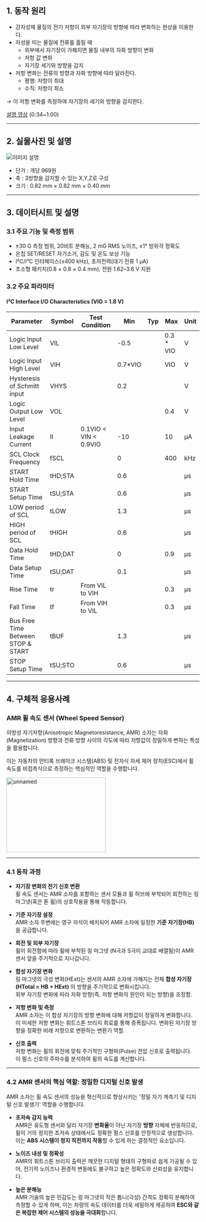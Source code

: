 ## 1. 동작 원리 

- 강자성체 물질의 전기 저항이 외부 자기장의 방향에 따라 변화하는 현상을 이용한다.
- 자성을 띠는 물질에 전류를 흘릴 때  
  - 외부에서 자기장이 가해지면 물질 내부의 자화 방향이 변화  
  - 저항 값 변화  
  - 자기장 세기와 방향을 감지  
- 저항 변화는 전류의 방향과 자화 방향에 따라 달라진다.  
  - 평행: 저항이 최대  
  - 수직: 저항이 최소  

→ 이 저항 변화를 측정하여 자기장의 세기와 방향을 감지한다.  

[설명 영상](https://www.youtube.com/watch?v=F8B8dm2HFME) (0:34~1:00)

---

## 2. 실물사진 및 설명  

![이미지 설명](https://encrypted-tbn0.gstatic.com/images?q=tbn:ANd9GcQLkLeaY4PklzJP4iNfFM-N6boBq4ose8dFWw&s)  

- 단가 : 개당 969원  
- 축 : 3방향을 감지할 수 있는 X,Y,Z로 구성  
- 크기 : 0.82 mm × 0.82 mm × 0.40 mm  

---

## 3. 데이터시트 및 설명

### 3.1 주요 기능 및 측정 범위 

- ±30 G 측정 범위, 20비트 분해능, 2 mG RMS 노이즈, ±1° 방위각 정확도  
- 온칩 SET/RESET 자기소거, 감도 및 온도 보상 기능  
- I²C/I³C 인터페이스(≤400 kHz), 초저전력(대기 전류 1 μA)  
- 초소형 패키지(0.8 × 0.8 × 0.4 mm), 전원 1.62–3.6 V 지원  

### 3.2 주요 파라미터  

#### I²C Interface I/O Characteristics (VIO = 1.8 V)

| Parameter                          | Symbol   | Test Condition                  | Min   | Typ | Max        | Unit |
|-----------------------------------|----------|---------------------------------|-------|-----|------------|------|
| Logic Input Low Level             | VIL      |                                 | -0.5  |     | 0.3 * VIO  | V    |
| Logic Input High Level            | VIH      |                                 | 0.7*VIO |   | VIO        | V    |
| Hysteresis of Schmitt input       | VHYS     |                                 | 0.2   |     |            | V    |
| Logic Output Low Level            | VOL      |                                 |       |     | 0.4        | V    |
| Input Leakage Current             | II       | 0.1VIO < VIN < 0.9VIO           | -10   |     | 10         | μA   |
| SCL Clock Frequency               | fSCL     |                                 | 0     |     | 400        | kHz  |
| START Hold Time                   | tHD;STA  |                                 | 0.6   |     |            | μs   |
| START Setup Time                  | tSU;STA  |                                 | 0.6   |     |            | μs   |
| LOW period of SCL                 | tLOW     |                                 | 1.3   |     |            | μs   |
| HIGH period of SCL                | tHIGH    |                                 | 0.6   |     |            | μs   |
| Data Hold Time                    | tHD;DAT  |                                 | 0     |     | 0.9        | μs   |
| Data Setup Time                   | tSU;DAT  |                                 | 0.1   |     |            | μs   |
| Rise Time                         | tr       | From VIL to VIH                 |       |     | 0.3        | μs   |
| Fall Time                         | tf       | From VIH to VIL                 |       |     | 0.3        | μs   |
| Bus Free Time Between STOP & START| tBUF     |                                 | 1.3   |     |            | μs   |
| STOP Setup Time                   | tSU;STO  |                                 | 0.6   |     |            | μs   |

---

## 4. 구체적 응용사례

### AMR 휠 속도 센서 (Wheel Speed Sensor)

이방성 자기저항(Anisotropic Magnetoresistance, AMR) 소자는 자화(Magnetization) 방향과 전류 방향 사이의 각도에 따라 저항값이 정밀하게 변하는 특성을 활용합니다.  

이는 자동차의 안티록 브레이크 시스템(ABS) 및 전자식 자세 제어 장치(ESC)에서 휠 속도를 비접촉식으로 측정하는 핵심적인 역할을 수행합니다.  

<img width="259" height="195" alt="unnamed" src="https://github.com/user-attachments/assets/009561b5-c642-4b56-b361-b82b8fed1acf" />


---

### 4.1 동작 과정

- **자기장 변화의 전기 신호 변환**  
  휠 속도 센서는 AMR 소자를 포함하는 센서 모듈과 휠 허브에 부착되어 회전하는 링 마그넷(혹은 톤 휠)의 상호작용을 통해 작동합니다.

- **기준 자기장 설정**  
  AMR 소자 주변에는 영구 자석이 배치되어 AMR 소자에 일정한 **기준 자기장(HB)** 을 공급합니다.

- **회전 및 외부 자기장**  
  휠이 회전함에 따라 휠에 부착된 링 마그넷 (N극과 S극이 교대로 배열됨)이 AMR 센서 앞을 주기적으로 지나갑니다.  

- **합성 자기장 변화**  
  링 마그넷의 극성 변화(HExt)는 센서의 AMR 소자에 가해지는 전체 **합성 자기장(HTotal = HB + HExt)** 의 방향을 주기적으로 변화시킵니다.  
  외부 자기장 변화에 따라 자화 방향(즉, 저항 변화의 원인이 되는 방향)을 조정함.

- **저항 변화 및 측정**  
  AMR 소자는 이 합성 자기장의 방향 변화에 대해 저항값이 정밀하게 변화합니다.  
  이 미세한 저항 변화는 휘트스톤 브리지 회로를 통해 증폭됩니다. 변화된 자기장 방향을 정확한 비례 저항으로 변환하는 변환기 역할.

- **신호 출력**  
  저항 변화는 휠의 회전에 맞춰 주기적인 구형파(Pulse) 전압 신호로 출력됩니다.  
  이 펄스 신호의 주파수를 분석하여 휠의 속도를 계산합니다.

---

### 4.2 AMR 센서의 핵심 역할: 정밀한 디지털 신호 발생

AMR 소자는 휠 속도 센서의 성능을 혁신적으로 향상시키는 '정밀 자기 계측기 및 디지털 신호 발생기' 역할을 수행합니다.

- **초저속 감지 능력**  
  AMR은 유도형 센서와 달리 자기장 **변화율**이 아닌 자기장 **방향** 자체에 반응하므로, 휠이 거의 정지한 초저속 상태에서도 정확한 펄스 신호를 안정적으로 생성합니다.  
  이는 **ABS 시스템이 정지 직전까지 작동**할 수 있게 하는 결정적인 요소입니다.

- **노이즈 내성 및 정확성**  
  AMR의 휘트스톤 브리지 출력은 깨끗한 디지털 형태의 구형파로 쉽게 가공될 수 있어, 전기적 노이즈나 환경적 변동에도 불구하고 높은 정확도와 신뢰성을 유지합니다.

- **높은 분해능**  
  AMR 기술의 높은 민감도는 링 마그넷의 작은 톱니(극성) 간격도 정확히 분해하여 측정할 수 있게 하며, 이는 차량의 속도 데이터를 더욱 세밀하게 제공하여 **ESC와 같은 복잡한 제어 시스템의 성능을 극대화**합니다.





 
